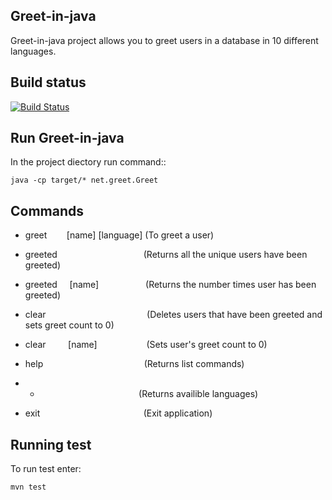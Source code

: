 ## Greet-in-java

Greet-in-java project allows you to greet users in a database in 10 different languages.

## Build status


[![Build Status](https://travis-ci.com/thaabit-jacobs/Greet-in-java-Project.svg?branch=master)](https://travis-ci.com/thaabit-jacobs/Greet-in-java-Project)

## Run Greet-in-java

In the project diectory run command::

`java -cp target/* net.greet.Greet`

## Commands

- greet &nbsp; &nbsp; &nbsp; &nbsp;[name] [language] (To greet a user)

- greeted &nbsp; &nbsp; &nbsp; &nbsp;  &nbsp; &nbsp;   &nbsp; &nbsp;   &nbsp; &nbsp;  &nbsp; &nbsp;  &nbsp; &nbsp;  &nbsp; &nbsp;  &nbsp; (Returns all the unique users have been greeted)

- greeted &nbsp; &nbsp; [name] &nbsp; &nbsp; &nbsp; &nbsp;  &nbsp; &nbsp;   &nbsp; &nbsp;   &nbsp;  	(Returns the number times user has been greeted)

- clear &nbsp; &nbsp; &nbsp; &nbsp;  &nbsp; &nbsp;   &nbsp; &nbsp;   &nbsp; &nbsp;  &nbsp; &nbsp;  &nbsp; &nbsp;  &nbsp; &nbsp;  &nbsp;  &nbsp; &nbsp;   &nbsp; (Deletes users that have been greeted and sets greet count to 0)

- clear &nbsp; &nbsp; &nbsp; &nbsp; [name]   &nbsp;  &nbsp;  &nbsp;  &nbsp;  &nbsp;  &nbsp;  &nbsp;  &nbsp;  &nbsp;  &nbsp;(Sets user's greet count to 0)

- help &nbsp; &nbsp;  &nbsp; &nbsp;  &nbsp; &nbsp;  &nbsp; &nbsp;  &nbsp; &nbsp;  &nbsp; &nbsp;  &nbsp; &nbsp;  &nbsp; &nbsp;  &nbsp; &nbsp;  &nbsp; &nbsp; (Returns list commands)

- * &nbsp; &nbsp;  &nbsp; &nbsp;  &nbsp; &nbsp;  &nbsp; &nbsp;  &nbsp; &nbsp;  &nbsp; &nbsp;  &nbsp; &nbsp;  &nbsp; &nbsp;  &nbsp; &nbsp;  &nbsp; &nbsp; (Returns availible languages)

- exit    &nbsp; &nbsp;  &nbsp; &nbsp;  &nbsp; &nbsp;  &nbsp; &nbsp;  &nbsp; &nbsp;  &nbsp; &nbsp;  &nbsp; &nbsp;  &nbsp; &nbsp;  &nbsp; &nbsp;  &nbsp; &nbsp;  &nbsp;(Exit application)


## Running test

To run test enter: 

`mvn test`

